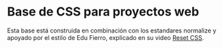 # Base de CSS para proyectos web

Esta base está construida en combinación con los estandares normalize y apoyado por el estilo de Edu Fierro, explicado en su video [Reset CSS](https://www.youtube.com/watch?v=Foieq2jTajE). 

